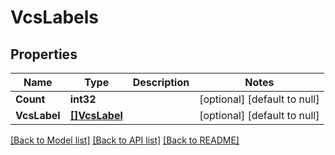 # VcsLabels

## Properties
Name | Type | Description | Notes
------------ | ------------- | ------------- | -------------
**Count** | **int32** |  | [optional] [default to null]
**VcsLabel** | [**[]VcsLabel**](vcsLabel.md) |  | [optional] [default to null]

[[Back to Model list]](../README.md#documentation-for-models) [[Back to API list]](../README.md#documentation-for-api-endpoints) [[Back to README]](../README.md)


